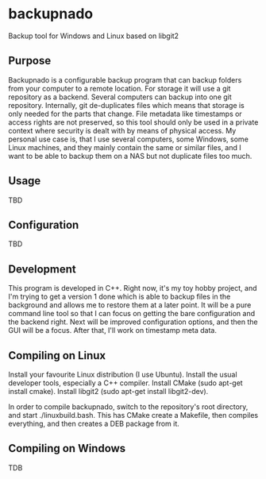 # backupnado
Backup tool for Windows and Linux based on libgit2

## Purpose
Backupnado is a configurable backup program that can backup folders from your computer to a remote location. For storage
it will use a git repository as a backend. Several computers can backup into one git repository. Internally, git de-duplicates
files which means that storage is only needed for the parts that change. File metadata like timestamps or access rights are
not preserved, so this tool should only be used in a private context where security is dealt with by means of physical access.
My personal use case is, that I use several computers, some Windows, some Linux machines, and they mainly contain the same
or similar files, and I want to be able to backup them on a NAS but not duplicate files too much. 

## Usage
TBD

## Configuration
TBD

## Development
This program is developed in C++. Right now, it's my toy hobby project, and I'm trying to get a version 1 done which
is able to backup files in the background and allows me to restore them at a later point. It will be a pure command
line tool so that I can focus on getting the bare configuration and the backend right. Next will be improved configuration
options, and then the GUI will be a focus. After that, I'll work on timestamp meta data. 

## Compiling on Linux
Install your favourite Linux distribution (I use Ubuntu). Install the usual developer tools, especially a C++ compiler.
Install CMake (sudo apt-get install cmake). Install libgit2 (sudo apt-get install libgit2-dev).

In order to compile backupnado, switch to the repository's root directory, and start ./linuxbuild.bash. This has CMake 
create a Makefile, then compiles everything, and then creates a DEB package from it.

## Compiling on Windows
TDB

